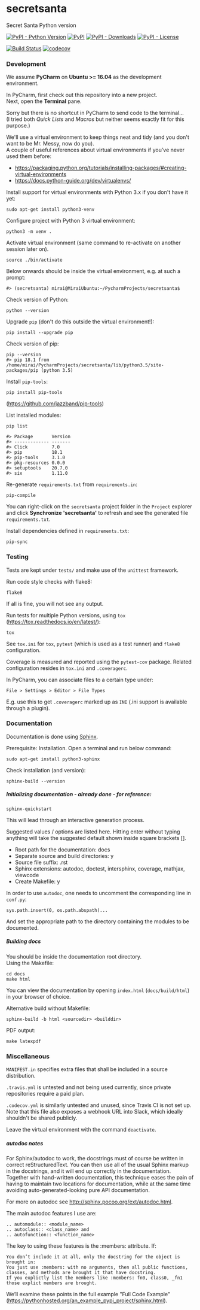 # secretsanta
Secret Santa Python version

[![PyPI - Python Version](https://img.shields.io/pypi/pyversions/secretsanta.svg)](https://pypi.python.org/pypi/secretsanta)
[![PyPI](https://img.shields.io/pypi/v/secretsanta.svg)](https://pypi.python.org/pypi/secretsanta)
[![PyPI - Downloads](https://img.shields.io/pypi/dm/secretsanta.svg)](https://pypistats.org/packages/secretsanta)
[![PyPI - License](https://img.shields.io/pypi/l/secretsanta.svg)](https://pypi.python.org/pypi/secretsanta)

[![Build Status](https://travis-ci.org/miraisolutions/secretsanta.svg?branch=master)](https://travis-ci.org/miraisolutions/secretsanta)
[![codecov](https://codecov.io/gh/miraisolutions/secretsanta/branch/master/graph/badge.svg)](https://codecov.io/gh/miraisolutions/secretsanta)

### Development
We assume **PyCharm** on **Ubuntu >= 16.04** as the development environment.

In PyCharm, first check out this repository into a new project.  
Next, open the **Terminal** pane.

Sorry but there is no shortcut in PyCharm to send code to the terminal...  
(I tried both *Quick Lists* and *Macros* but neither seems exactly fit for this purpose.)

We'll use a virtual environment to keep things neat and tidy (and you don't want to be Mr. Messy, now do you).  
A couple of useful references about virtual environments if you've never used them before:
* <https://packaging.python.org/tutorials/installing-packages/#creating-virtual-environments>
* <https://docs.python-guide.org/dev/virtualenvs/>

Install support for virtual environments with Python 3.x if you don't have it yet:
```{bash, eval=FALSE}
sudo apt-get install python3-venv
```
Configure project with Python 3 virtual environment:
```{bash, eval=FALSE}
python3 -m venv .
```

Activate virtual environment (same command to re-activate on another session later on).
```{bash, eval=FALSE}
source ./bin/activate
```

Below onwards should be inside the virtual environment, e.g. at such a prompt:
```{bash, eval=FALSE}
#> (secretsanta) mirai@MiraiUbuntu:~/PycharmProjects/secretsanta$
```

Check version of Python:
```{bash, eval=FALSE}
python --version
```

Upgrade `pip` (don't do this outside the virtual environment!):
```{bash, eval=FALSE}
pip install --upgrade pip
```

Check version of pip:
```{bash, eval=FALSE}
pip --version
#> pip 18.1 from /home/mirai/PycharmProjects/secretsanta/lib/python3.5/site-packages/pip (python 3.5)
```

Install `pip-tools`:
```{bash, eval=FALSE}
pip install pip-tools
```
(<https://github.com/jazzband/pip-tools>)

List installed modules:
```{bash, eval=FALSE}
pip list
```
```
#> Package       Version
#> ------------- -------
#> Click         7.0    
#> pip           18.1   
#> pip-tools     3.1.0  
#> pkg-resources 0.0.0  
#> setuptools    20.7.0 
#> six           1.11.0 
```

Re-generate `requirements.txt` from `requirements.in`:
```{bash, eval=FALSE}
pip-compile
```
You can right-click on the `secretsanta` project folder in the `Project` explorer and click
**Synchronize 'secretsanta'** to refresh and see the generated file `requirements.txt`.

Install dependencies defined in `requirements.txt`:
```{bash, eval=FALSE}
pip-sync
```

### Testing
Tests are kept under `tests/` and make use of the `unittest` framework.

Run code style checks with flake8:
```{bash, eval=FALSE}
flake8
```
If all is fine, you will not see any output.

Run tests for multiple Python versions, using `tox` (<https://tox.readthedocs.io/en/latest/>):
```{bash, eval=FALSE}
tox
```
See `tox.ini` for `tox`, `pytest` (which is used as a test runner) and `flake8` configuration.

Coverage is measured and reported using the `pytest-cov` package.
Related configuration resides in `tox.ini` and `.coveragerc`.

In PyCharm, you can associate files to a certain type under:
```
File > Settings > Editor > File Types
```
E.g. use this to get `.coveragerc` marked up as `INI` (.ini support is available through a plugin).

### Documentation
Documentation is done using [Sphinx](http://www.sphinx-doc.org/en/master/usage/quickstart.html).

Prerequisite: Installation. Open a terminal and run below command:
```{bash, eval=FALSE}
sudo apt-get install python3-sphinx
```
Check installation (and version):
```{bash, eval=FALSE}
sphinx-build --version
```

##### Initializing documentation - already done - for reference:
```{bash, eval=FALSE}
sphinx-quickstart
```
This will lead through an interactive generation process.

Suggested values / options are listed here.
Hitting enter without typing anything will take the suggested default shown inside square brackets [].
* Root path for the documentation: docs
* Separate source and build directories: y
* Source file suffix: .rst
* Sphinx extensions: autodoc, doctest, intersphinx, coverage, mathjax, viewcode
* Create Makefile: y

In order to use `autodoc`, one needs to uncomment the corresponding line in `conf.py`:

```sys.path.insert(0, os.path.abspath(...```

And set the appropriate path to the directory containing the modules to be documented.

##### Building docs
You should be inside the documentation root directory.  
Using the Makefile:
```{bash, eval=FALSE}
cd docs
make html
```
You can view the documentation by opening `index.html` (`docs/build/html`) in your browser of choice.

Alternative build without Makefile:
```{bash, eval=FALSE}
sphinx-build -b html <sourcedir> <builddir>
```
PDF output:
```
make latexpdf
```

### Miscellaneous
`MANIFEST.in` specifies extra files that shall be included in a source distribution.

`.travis.yml` is untested and not being used currently, since private repositories require a paid plan.

`.codecov.yml` is similarly untested and unused, since Travis CI is not set up.  
Note that this file also exposes a webhook URL into Slack, which ideally shouldn't be shared publicly.

Leave the virtual environment with the command `deactivate`.

##### autodoc notes
For Sphinx/autodoc to work, the docstrings must of course be written in correct reStructuredText. You can then use all of the usual Sphinx markup in the docstrings, and it will end up correctly in the documentation. Together with hand-written documentation, this technique eases the pain of having to maintain two locations for documentation, while at the same time avoiding auto-generated-looking pure API documentation.

For more on autodoc see <http://sphinx.pocoo.org/ext/autodoc.html>.

The main autodoc features I use are:

    .. automodule:: <module_name>
    .. autoclass:: <class_name> and
    .. autofunction:: <function_name>

The key to using these features is the :members: attribute. If:

    You don’t include it at all, only the docstring for the object is brought in:
    You just use :members: with no arguments, then all public functions, classes, and methods are brought it that have docstring.
    If you explictly list the members like :members: fn0, class0, _fn1 those explict members are brought.

We’ll examine these points in the full example "Full Code Example" (<https://pythonhosted.org/an_example_pypi_project/sphinx.html>).
